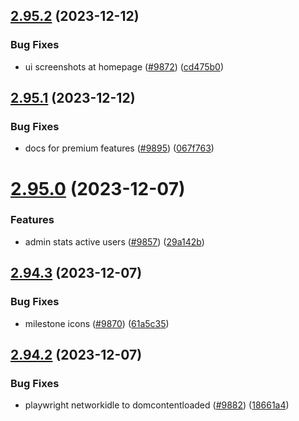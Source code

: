 ## [2.95.2](https://github.com/EddieHubCommunity/BioDrop/compare/v2.95.1...v2.95.2) (2023-12-12)


### Bug Fixes

* ui screenshots at homepage ([#9872](https://github.com/EddieHubCommunity/BioDrop/issues/9872)) ([cd475b0](https://github.com/EddieHubCommunity/BioDrop/commit/cd475b0aedf880af3583041d99c0bbd7419d7017))



## [2.95.1](https://github.com/EddieHubCommunity/BioDrop/compare/v2.95.0...v2.95.1) (2023-12-12)


### Bug Fixes

* docs for premium features ([#9895](https://github.com/EddieHubCommunity/BioDrop/issues/9895)) ([067f763](https://github.com/EddieHubCommunity/BioDrop/commit/067f7632b8f9a014406bae3cdb7e2e231ddc90ca))



# [2.95.0](https://github.com/EddieHubCommunity/BioDrop/compare/v2.94.3...v2.95.0) (2023-12-07)


### Features

* admin stats active users ([#9857](https://github.com/EddieHubCommunity/BioDrop/issues/9857)) ([29a142b](https://github.com/EddieHubCommunity/BioDrop/commit/29a142bf56044481da030f85fe47eefba3e8a661))



## [2.94.3](https://github.com/EddieHubCommunity/BioDrop/compare/v2.94.2...v2.94.3) (2023-12-07)


### Bug Fixes

* milestone icons ([#9870](https://github.com/EddieHubCommunity/BioDrop/issues/9870)) ([61a5c35](https://github.com/EddieHubCommunity/BioDrop/commit/61a5c35019c5dea184a3876709665783bf76ee68))



## [2.94.2](https://github.com/EddieHubCommunity/BioDrop/compare/v2.94.1...v2.94.2) (2023-12-07)


### Bug Fixes

* playwright networkidle to domcontentloaded ([#9882](https://github.com/EddieHubCommunity/BioDrop/issues/9882)) ([18661a4](https://github.com/EddieHubCommunity/BioDrop/commit/18661a4800b1bfd7dafe2f339e70c5d91376f40b))



